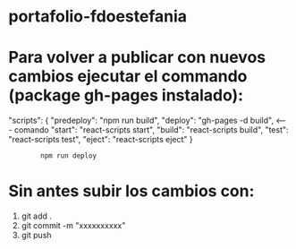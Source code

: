 # portafolio-fdoestefania

# Para volver a publicar con nuevos cambios ejecutar el commando (package gh-pages instalado):




  "scripts": {
    "predeploy": "npm run build",
    "deploy": "gh-pages -d build", <--- comando
    "start": "react-scripts start",
    "build": "react-scripts build",
    "test": "react-scripts test",
    "eject": "react-scripts eject"
  }
            
            npm run deploy
            
            
            
# Sin antes subir los cambios con:

   1.  git add .
   2.  git commit -m "xxxxxxxxxx"
   3.  git push 
   
